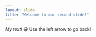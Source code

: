 ```yaml
---
layout: slide
title: "Welcome to our second slide!"
---
```

*My text!* :grinning:
Use the left arrow to go back!
